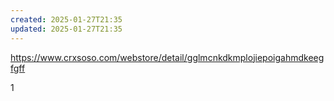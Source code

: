 ```yaml
---
created: 2025-01-27T21:35
updated: 2025-01-27T21:35
---
```

https://www.crxsoso.com/webstore/detail/gglmcnkdkmplojiepoigahmdkeegfgff

1